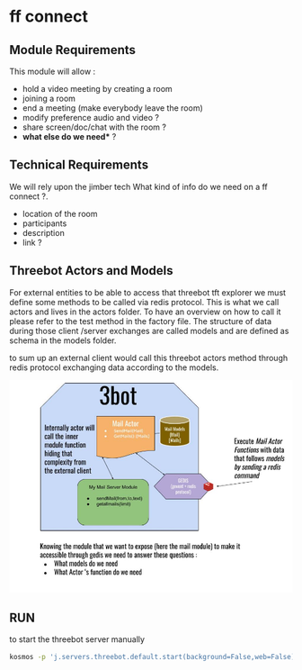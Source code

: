 # ff connect

## Module Requirements

This module will allow :

- hold a video meeting by creating a room
- joining a room
- end a meeting (make everybody leave the room)
- modify preference audio and video ?
- share screen/doc/chat with the room ?
- **what else do we need\*** ?

## Technical Requirements

We will rely upon the jimber tech
What kind of info do we need on a ff connect ?.

- location of the room
- participants
- description
- link ?

## Threebot Actors and Models

For external entities to be able to access that threebot tft explorer we must define some methods to be called via redis protocol.
This is what we call actors and lives in the actors folder. To have an overview on how to call it please refer to the test method in the factory file.
The structure of data during those client /server exchanges are called models and are defined as schema in the models folder.

to sum up an external client would call this threebot actors method through redis protocol exchanging data according to the models.

![3Bot module example with mail module](../doc/images/3bot_actors_models.jpg)

## RUN

to start the threebot server manually

```bash
kosmos -p 'j.servers.threebot.default.start(background=False,web=False)'
```
